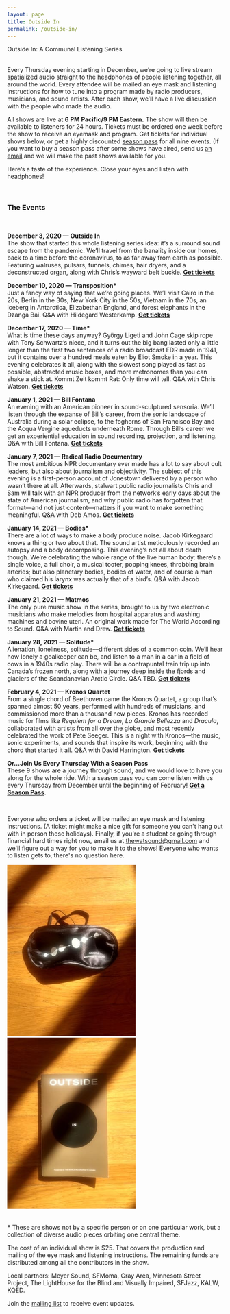 ```yaml
---
layout: page
title: Outside In
permalink: /outside-in/
---
```

<div class="home-heading">
  Outside In: A Communal Listening Series
</div>
<br>
<p>
  Every Thursday evening starting in December, we’re going to live stream spatialized audio straight to the headphones of people listening together, all around the world. Every attendee will be mailed an eye mask and listening instructions for how to tune into a program made by radio producers, musicians, and sound artists. After each show, we’ll have a live discussion with the people who made the audio.
</p>
<p>
  All shows are live at <b>6 PM Pacific/9 PM Eastern.</b> The show will then be available to listeners for 24 hours. Tickets must be ordered one week before the show to receive an eyemask and program. Get tickets for individual shows below, or get a highly discounted <a href='https://the-world-according-to-sound.myshopify.com/products/season-pass'>season pass</a> for all nine events. (If you want to buy a season pass after some shows have aired, send us <a class='email_link' href="mailto:thewatsound@gmail.com" target="_top">an email</a> and we will make the past shows available for you.
</p>
<p>Here’s a taste of the experience. Close your eyes and listen with headphones!</p>
<div class='post-player' track='899124649'></div>
<br>
<h3 class='centered'>The Events</h3>
<br>
<p>
  <b>December 3, 2020 — Outside In</b><br>
  The show that started this whole listening series idea: it’s a surround sound escape from the pandemic. We’ll travel from the banality inside our homes, back to a time before the coronavirus, to as far away from earth as possible. Featuring walruses, pulsars, funnels, chimes, hair dryers, and a deconstructed organ, along with Chris’s wayward belt buckle. <b><a href='https://the-world-according-to-sound.myshopify.com/products/general-admission-ticket'>Get tickets</a></b>
</p>
<p>
  <b>December 10, 2020 — Transposition*</b><br>
   Just a fancy way of saying that we’re going places. We’ll visit Cairo in the 20s, Berlin in the 30s, New York City in the 50s, Vietnam in the 70s, an iceberg in Antarctica, Elizabethan England, and forest elephants in the Dzanga Bai. Q&A with Hildegard Westerkamp.
   <b><a href='https://the-world-according-to-sound.myshopify.com/products/ticket-to-transposition-12-10'>Get tickets</a></b>
</p>
<p>
  <b>December 17, 2020 — Time*</b><br>
  What is time these days anyway? György Ligeti and John Cage skip rope with Tony Schwartz’s niece, and it turns out the big bang lasted only a little longer than the first two sentences of a radio broadcast FDR made in 1941, but it contains over a hundred meals eaten by Eliot Smoke in a year. This evening celebrates it all, along with the slowest song played as fast as possible, abstracted music boxes, and more metronomes than you can shake a stick at. Kommt Zeit kommt Rat: Only time will tell. Q&A with Chris Watson.
  <b><a href='https://the-world-according-to-sound.myshopify.com/products/admission-for-time-01-01'>Get tickets</a></b>
</p>
<p>
  <b>January 1, 2021 — Bill Fontana</b><br>
  An evening with an American pioneer in sound-sculptured sensoria. We’ll listen through the expanse of Bill’s career, from the sonic landscape of Australia during a solar eclipse, to the foghorns of San Francisco Bay and the Acqua Vergine aqueducts underneath Rome. Through Bill’s career we get an experiential education in sound recording, projection, and listening. Q&A with Bill Fontana.
  <b><a href='https://the-world-according-to-sound.myshopify.com/products/ticket-to-fontana-retrospective-12-17'>Get tickets</a></b>
</p>
<p>
  <b>January 7, 2021 — Radical Radio Documentary</b><br>
  The most ambitious NPR documentary ever made has a lot to say about cult leaders, but also about journalism and objectivity. The subject of this evening is a first-person account of Jonestown delivered by a person who wasn’t there at all. Afterwards, stalwart public radio journalists Chris and Sam will talk with an NPR producer from the network’s early days about the state of American journalism, and why public radio has forgotten that format––and not just content––matters if you want to make something meaningful. Q&A with Deb Amos.
  <b><a href='https://the-world-according-to-sound.myshopify.com/products/ticket-for-time-01-01'>Get tickets</a></b>
</p>
<p>
  <b>January 14, 2021 — Bodies*</b><br>
  There are a lot of ways to make a body produce noise. Jacob Kirkegaard knows a thing or two about that. The sound artist meticulously recorded an autopsy and a body decomposing. This evening’s not all about death though. We’re celebrating the whole range of the live human body: there’s a single voice, a full choir, a musical tooter, popping knees, throbbing brain arteries; but also planetary bodies, bodies of water, and of course a man who claimed his larynx was actually that of a bird’s. Q&A with Jacob Kirkegaard.
  <b><a href='https://the-world-according-to-sound.myshopify.com/products/general-admission-bodies-01-14'>Get tickets</a></b>
</p>
<p>
  <b>January 21, 2021 — Matmos</b><br>
  The only pure music show in the series, brought to us by two electronic musicians who make melodies from hospital apparatus and washing machines and bovine uteri. An original work made for The World According to Sound. Q&A with Martin and Drew.
  <b><a href='https://the-world-according-to-sound.myshopify.com/products/general-admission-matmos-01-21'>Get tickets</a></b>
</p>
<p>
  <b>January 28, 2021 — Solitude*</b><br>
  Alienation, loneliness, solitude––different sides of a common coin. We’ll hear how lonely a goalkeeper can be, and listen to a man in a car in a field of cows in a 1940s radio play. There will be a contrapuntal train trip up into Canada’s frozen north, along with a journey deep inside the fjords and glaciers of the Scandanavian Arctic Circle. Q&A TBD.
  <b><a href='https://the-world-according-to-sound.myshopify.com/products/general-admission-solitude-01-28'>Get tickets</a></b>
</p>
<p>
  <b>February 4, 2021 — Kronos Quartet</b><br>
  From a single chord of Beethoven came the Kronos Quartet, a group that’s spanned almost 50 years, performed with hundreds of musicians, and commissioned more than a thousand new pieces. Kronos has recorded music for films like <i>Requiem for a Dream</i>, <i>La Grande Bellezza</i> and <i>Dracula</i>, collaborated with artists from all over the globe, and most recently celebrated the work of Pete Seeger. This is a night with Kronos—the music, sonic experiments, and sounds that inspire its work, beginning with the chord that started it all. Q&A with David Harrington.
  <b><a href='https://the-world-according-to-sound.myshopify.com/products/general-admission-kronos-quartet-02-14'>Get tickets</a></b>
</p>
<p>
  <b>Or...Join Us Every Thursday With a Season Pass</b><br>
  These 9 shows are a journey through sound, and we would love to have you along for the whole ride. With a season pass you can come listen with us every Thursday from December until the beginning of February! <b><a href='https://the-world-according-to-sound.myshopify.com/products/season-pass'>Get a Season Pass</a></b>.
</p>
<br>
<p>
  Everyone who orders a ticket will be mailed an eye mask and listening instructions. (A ticket might make a nice gift for someone you can't hang out with in person these holidays). Finally, if you're a student or going through financial hard times right now, email us at <a class='email_link' href="mailto:thewatsound@gmail.com" target="_top">thewatsound@gmail.com</a> and we'll figure out a way for you to make it to the shows! Everyone who wants to listen gets to, there's no question here.
</p>

<div class='outsidein-image-container'>
  <img src="/assets/mask.jpg">
  <img src="/assets/paper_program.jpg">
</div>

<br>

<p><b>*</b> These are shows not by a specific person or on one particular work, but a collection of diverse audio pieces orbiting one central theme.</p>

<p>
 The cost of an individual show is $25. That covers the production and mailing of the eye mask and listening instructions. The remaining funds are distributed among all the contributors in the show.
</p>

Local partners: Meyer Sound, SFMoma, Gray Area, Minnesota Street Project, The LightHouse for the Blind and Visually Impaired, SFJazz, KALW, KQED.

<p>
  Join the <a href="#" data-featherlight='#lightbox-content'>mailing list</a> to receive event updates.
</p>

